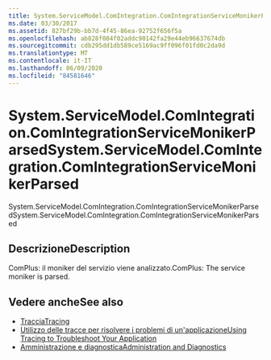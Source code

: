 ```yaml
---
title: System.ServiceModel.ComIntegration.ComIntegrationServiceMonikerParsed
ms.date: 03/30/2017
ms.assetid: 827bf29b-bb7d-4f45-86ea-92752f656f5a
ms.openlocfilehash: ab828f084f02addc90142fa29e44eb96637674db
ms.sourcegitcommit: cdb295dd1db589ce5169ac9ff096f01fd0c2da9d
ms.translationtype: MT
ms.contentlocale: it-IT
ms.lasthandoff: 06/09/2020
ms.locfileid: "84581646"
---
```

# <a name="systemservicemodelcomintegrationcomintegrationservicemonikerparsed"></a><span data-ttu-id="bd849-102">System.ServiceModel.ComIntegration.ComIntegrationServiceMonikerParsed</span><span class="sxs-lookup"><span data-stu-id="bd849-102">System.ServiceModel.ComIntegration.ComIntegrationServiceMonikerParsed</span></span>
<span data-ttu-id="bd849-103">System.ServiceModel.ComIntegration.ComIntegrationServiceMonikerParsed</span><span class="sxs-lookup"><span data-stu-id="bd849-103">System.ServiceModel.ComIntegration.ComIntegrationServiceMonikerParsed</span></span>  
  
## <a name="description"></a><span data-ttu-id="bd849-104">Descrizione</span><span class="sxs-lookup"><span data-stu-id="bd849-104">Description</span></span>  
 <span data-ttu-id="bd849-105">ComPlus: il moniker del servizio viene analizzato.</span><span class="sxs-lookup"><span data-stu-id="bd849-105">ComPlus: The service moniker is parsed.</span></span>  
  
## <a name="see-also"></a><span data-ttu-id="bd849-106">Vedere anche</span><span class="sxs-lookup"><span data-stu-id="bd849-106">See also</span></span>

- [<span data-ttu-id="bd849-107">Traccia</span><span class="sxs-lookup"><span data-stu-id="bd849-107">Tracing</span></span>](index.md)
- [<span data-ttu-id="bd849-108">Utilizzo delle tracce per risolvere i problemi di un'applicazione</span><span class="sxs-lookup"><span data-stu-id="bd849-108">Using Tracing to Troubleshoot Your Application</span></span>](using-tracing-to-troubleshoot-your-application.md)
- [<span data-ttu-id="bd849-109">Amministrazione e diagnostica</span><span class="sxs-lookup"><span data-stu-id="bd849-109">Administration and Diagnostics</span></span>](../index.md)

